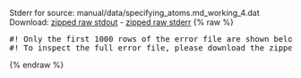 Stderr for source:  manual/data/specifying_atoms.md_working_4.dat   
Download: [zipped raw stdout](specifying_atoms.md_working_4.dat.plumed_master.stdout.txt.zip) - [zipped raw stderr](specifying_atoms.md_working_4.dat.plumed_master.stderr.txt.zip) 
{% raw %}
<pre>
#! Only the first 1000 rows of the error file are shown below
#! To inspect the full error file, please download the zipped raw stderr file above
</pre>
{% endraw %}
